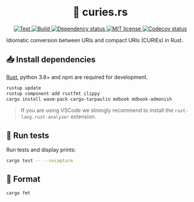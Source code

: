 <h1 align="center">
  🦀 curies.rs
</h1>

<p align="center">
    <a href="https://github.com/biopragmatics/curies.rs/actions/workflows/test.yml">
        <img alt="Test" src="https://github.com/biopragmatics/curies.rs/actions/workflows/test.yml/badge.svg" />
    </a>
    <a href="https://github.com/biopragmatics/curies.rs/actions/workflows/build.yml">
        <img alt="Build" src="https://github.com/biopragmatics/curies.rs/actions/workflows/build.yml/badge.svg" />
    </a>
    <a href="https://deps.rs/repo/github/biopragmatics/curies.rs">
        <img src="https://deps.rs/repo/github/biopragmatics/curies.rs/status.svg" alt="Dependency status" />
    </a>
    <a href="https://github.com/biopragmatics/curies.rs/blob/main/LICENSE">
        <img alt="MIT license" src="https://img.shields.io/badge/License-MIT-brightgreen.svg" />
    </a>
    <a href="https://codecov.io/gh/biopragmatics/curies.rs/branch/main">
        <img src="https://codecov.io/gh/biopragmatics/curies.rs/branch/main/graph/badge.svg" alt="Codecov status" />
    </a>
</p>

Idiomatic conversion between URIs and compact URIs (CURIEs) in Rust.

## 📥 Install dependencies

[Rust](https://www.rust-lang.org/tools/install), python 3.8+ and npm are required for development.

```bash
rustup update
rustup component add rustfmt clippy
cargo install wasm-pack cargo-tarpaulin mdbook mdbook-admonish
```

> If you are using VSCode we strongly recommend to install the `rust-lang.rust-analyzer` extension.

## 🧪 Run tests

Run tests and display prints:

```bash
cargo test -- --nocapture
```

## 🧹 Format

```bash
cargo fmt
```
